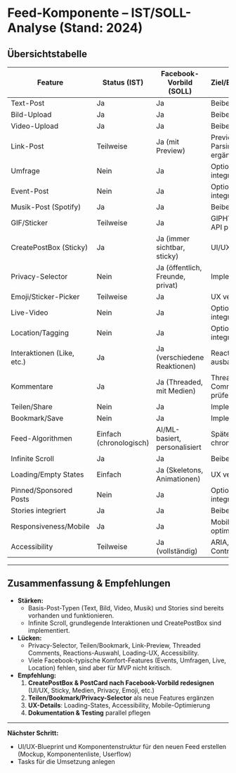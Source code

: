 # Feed-Komponente – IST/SOLL-Analyse (Stand: 2024)

## Übersichtstabelle

| Feature                        | Status (IST)         | Facebook-Vorbild (SOLL)         | Ziel/Empfehlung                |
|-------------------------------|----------------------|----------------------------------|-------------------------------|
| Text-Post                     | Ja                   | Ja                               | Beibehalten                   |
| Bild-Upload                   | Ja                   | Ja                               | Beibehalten                   |
| Video-Upload                  | Ja                   | Ja                               | Beibehalten                   |
| Link-Post                     | Teilweise            | Ja (mit Preview)                 | Preview/Meta-Parsing ergänzen  |
| Umfrage                       | Nein                 | Ja                               | Optional, später integrieren   |
| Event-Post                    | Nein                 | Ja                               | Optional, später integrieren   |
| Musik-Post (Spotify)          | Ja                   | Ja                               | Beibehalten                   |
| GIF/Sticker                   | Teilweise            | Ja                               | GIPHY/Sticker-API prüfen      |
| CreatePostBox (Sticky)        | Ja                   | Ja (immer sichtbar, sticky)      | UI/UX optimieren              |
| Privacy-Selector              | Nein                 | Ja (öffentlich, Freunde, privat) | Implementieren                |
| Emoji/Sticker-Picker          | Teilweise            | Ja                               | UX verbessern                 |
| Live-Video                    | Nein                 | Ja                               | Optional, später integrieren   |
| Location/Tagging              | Nein                 | Ja                               | Optional, später integrieren   |
| Interaktionen (Like, etc.)    | Ja                   | Ja (verschiedene Reaktionen)     | Reactions ausbauen            |
| Kommentare                    | Ja                   | Ja (Threaded, mit Medien)        | Threaded Comments prüfen       |
| Teilen/Share                  | Nein                 | Ja                               | Implementieren                |
| Bookmark/Save                 | Nein                 | Ja                               | Implementieren                |
| Feed-Algorithmen              | Einfach (chronologisch) | AI/ML-basiert, personalisiert | Später, MVP: chronologisch    |
| Infinite Scroll               | Ja                   | Ja                               | Beibehalten                   |
| Loading/Empty States          | Einfach              | Ja (Skeletons, Animationen)      | UX verbessern                 |
| Pinned/Sponsored Posts        | Nein                 | Ja                               | Optional, später integrieren   |
| Stories integriert            | Ja                   | Ja                               | Beibehalten                   |
| Responsiveness/Mobile         | Ja                   | Ja                               | Mobile UX weiter optimieren    |
| Accessibility                 | Teilweise            | Ja (vollständig)                 | ARIA, Keyboard, Contrast etc.  |

---

## Zusammenfassung & Empfehlungen

- **Stärken:**
  - Basis-Post-Typen (Text, Bild, Video, Musik) und Stories sind bereits vorhanden und funktionieren.
  - Infinite Scroll, grundlegende Interaktionen und CreatePostBox sind implementiert.
- **Lücken:**
  - Privacy-Selector, Teilen/Bookmark, Link-Preview, Threaded Comments, Reactions-Auswahl, Loading-UX, Accessibility.
  - Viele Facebook-typische Komfort-Features (Events, Umfragen, Live, Location) fehlen, sind aber für MVP nicht kritisch.
- **Empfehlung:**
  1. **CreatePostBox & PostCard nach Facebook-Vorbild redesignen** (UI/UX, Sticky, Medien, Privacy, Emoji, etc.)
  2. **Teilen/Bookmark/Privacy-Selector** als neue Features ergänzen
  3. **UX-Details**: Loading-States, Accessibility, Mobile-Optimierung
  4. **Dokumentation & Testing** parallel pflegen

---

**Nächster Schritt:**
- UI/UX-Blueprint und Komponentenstruktur für den neuen Feed erstellen (Mockup, Komponentenliste, Userflow)
- Tasks für die Umsetzung anlegen 